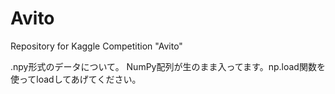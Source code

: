 # Avito
Repository for Kaggle Competition "Avito"

.npy形式のデータについて。
NumPy配列が生のまま入ってます。np.load関数を使ってloadしてあげてください。
